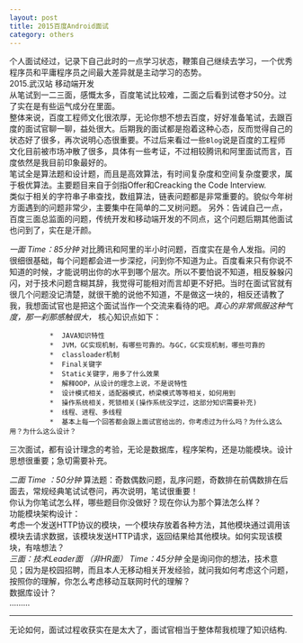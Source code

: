 ```yaml
---
layout: post
title: 2015百度Android面试
category: others
---
```

个人面试经过，记录下自己此时的一点学习状态，鞭策自己继续去学习，一个优秀程序员和平庸程序员之间最大差异就是主动学习的态势。   
2015.武汉站   移动端开发    
从笔试到一二三面，感慨太多，百度笔试比较难，二面之后看到试卷才50分。过了实在是有些运气成分在里面。    
整体来说，百度工程师文化很浓厚，无论你想不想去百度，好好准备笔试，去跟百度的面试官聊一聊，益处很大。后期我的面试都是抱着这种心态，反而觉得自己的状态好了很多，再次说明心态很重要。不过后来看过一些`Blog`说是百度的工程师文化目前被市场冲散了很多，具体有一些考证，不过相较腾讯和阿里面试而言，百度依然是我目前印象最好的。    
笔试全是算法题和设计题，而且是高效算法，有时间复杂度和空间复杂度要求，属于极优算法。主要题目来自于剑指Offer和Creacking the Code Interview.   
类似于相关的字符串子串查找，数组算法，链表问题都是非常重要的。貌似今年树方面遇到的问题非常少，主要集中在简单的二叉树问题。
另外：告诫自己一点，百度三面总监面的问题，传统开发和移动端开发的不同点，这个问题后期其他面试也问到了，实在是汗颜。

*一面   Time：85分钟*
对比腾讯和阿里的半小时问题，百度实在是令人发指。问的很细很基础，每个问题都会进一步深挖，问到你不知道为止。百度看来只有你说不知道的时候，才能说明出你的水平到哪个层次。所以不要怕说不知道，相反躲躲闪闪，对于技术问题含糊其辞，我觉得可能相对而言却更不好把。当时在面试官就有很几个问题没记清楚，就很干脆的说他不知道，不是做这一块的，相反还请教了我，我想面试官也是把这个面试当作一个交流来看待的吧。*真心的非常佩服这种气度，那一刹那感触很大，*
核心知识点如下：   

              *  JAVA知识特性  
              *  JVM，GC实现机制，有哪些可靠的。与GC，GC实现机制，哪些可靠的   
              *  classloader机制     
              *  Final关键字    
              *  Static关键字，用多了什么效果
              *  解释OOP，从设计的理念上说，不是说特性    
              *  设计模式相关，适配器模式，桥梁模式等等相关，如何用到   
              *  操作系统相关，死锁相关(操作系统没学过，这部分知识需要补充)  
              *  线程、进程、多线程  
              *  基本上每一个回答都会跟上面试官给出的，你考虑过为什么吗？为什么这么用？为什么这么设计？  
        
三次面试，都有设计理念的考验，无论是数据库，程序架构，还是功能模块。设计思想很重要；急切需要补充。   

  *二面  Time ：50分钟* 
  算法题：奇数偶数问题，乱序问题，奇数排在前偶数排在后面去，常规经典笔试试卷问，再次说明，笔试很重要！   
  你认为你笔试怎么样，哪些题目你没做好？现在你认为那个算法怎么样？    
  功能模块架构设计：  
  考虑一个发送HTTP协议的模块，一个模块存放着各种方法，其他模块通过调用该模块去请求数据，该模块发送HTTP请求，返回结果给其他模块。如何实现该模块，有啥想法？    
*三面：技术Leader面 （非HR面）  Time：45分钟*
 全是询问你的想法，技术意见；因为是校园招聘，而且本人无移动相关开发经验，就问我如何考虑这个问题，按照你的理解，你怎么考虑移动互联网时代的理解？    
 数据库设计？    
 .........
 - - -
 无论如何，面试过程收获实在是太大了，面试官相当于整体帮我梳理了知识结构.
 



